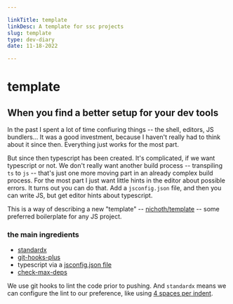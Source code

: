 ```yaml
---

linkTitle: template
linkDesc: A template for ssc projects
slug: template
type: dev-diary
date: 11-18-2022

---
```


# template

## When you find a better setup for your dev tools
In the past I spent a lot of time confiuring things -- the shell, editors, JS bundlers... It was a good investment, because I haven't really had to think about it since then. Everything just works for the most part.

But since then typescript has been created. It's complicated, if we want typescript or not. We don't really want another build process -- transpiling `ts` to `js` -- that's just one more moving part in an already complex build process. For the most part I just want little hints in the editor about possible errors. It turns out you can do that. Add a `jsconfig.json` file, and then you can write JS, but get editor hints about typescript.

This is a way of describing a new "template" -- [nichoth/template](https://github.com/nichoth/template) -- some preferred boilerplate for any JS project.

### the main ingredients

* [standardx](https://www.npmjs.com/package/standardx)
* [git-hooks-plus](https://www.npmjs.com/package/git-hooks-plus)
* typescript via a [jsconfig.json file](https://code.visualstudio.com/docs/languages/jsconfig)
* [check-max-deps](https://github.com/nichoth/check-max-deps)

We use git hooks to lint the code prior to pushing. And `standardx` means we can configure the lint to our preference, like using [4 spaces per indent](https://github.com/nichoth/template/blob/main/.eslintrc#L14).

